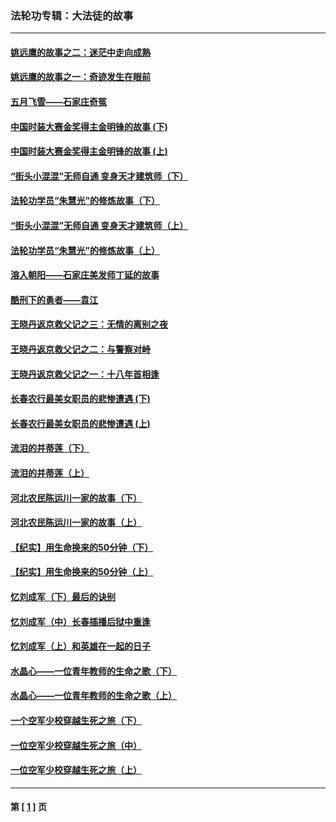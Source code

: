 ### 法轮功专辑：大法徒的故事
---
#### [姚远鹰的故事之二：迷茫中走向成熟](../../pages/nf1147481/n8548896.md) 
#### [姚远鹰的故事之一：奇迹发生在眼前](../../pages/nf1147481/n8548821.md) 
#### [五月飞雪——石家庄奇冤](../../pages/nf1147481/n8546691.md) 
#### [中国时装大赛金奖得主金明锋的故事 (下)](../../pages/nf1147481/n8458155.md) 
#### [中国时装大赛金奖得主金明锋的故事 (上)](../../pages/nf1147481/n8458041.md) 
#### [“街头小混混”无师自通 变身天才建筑师（下）](../../pages/nf1147481/n8431116.md) 
#### [法轮功学员“朱慧光”的修炼故事（下）](../../pages/nf1147481/n8405784.md) 
#### [“街头小混混”无师自通 变身天才建筑师（上）](../../pages/nf1147481/n8428475.md) 
#### [法轮功学员“朱慧光”的修炼故事（上）](../../pages/nf1147481/n8405757.md) 
#### [溶入朝阳——石家庄美发师丁延的故事](../../pages/nf1147481/n8440302.md) 
#### [酷刑下的勇者——袁江](../../pages/nf1147481/n8381547.md) 
#### [王晓丹返京救父记之三：无情的离别之夜](../../pages/nf1147481/n8259303.md) 
#### [王晓丹返京救父记之二：与警察对峙](../../pages/nf1147481/n8256038.md) 
#### [王晓丹返京救父记之一：十八年首相逢](../../pages/nf1147481/n8252514.md) 
#### [长春农行最美女职员的悲惨遭遇 (下)](../../pages/nf1147481/n8162048.md) 
#### [长春农行最美女职员的悲惨遭遇 (上)](../../pages/nf1147481/n8161907.md) 
#### [流泪的并蒂莲（下）](../../pages/nf1147481/n7527553.md) 
#### [流泪的并蒂莲（上）](../../pages/nf1147481/n7527489.md) 
#### [河北农民陈运川一家的故事（下）](../../pages/nf1147481/n4657787.md) 
#### [河北农民陈运川一家的故事（上）](../../pages/nf1147481/n4657607.md) 
#### [【纪实】用生命换来的50分钟（下）](../../pages/nf1147481/n4655523.md) 
#### [【纪实】用生命换来的50分钟（上）](../../pages/nf1147481/n4655297.md) 
#### [忆刘成军（下）最后的诀别](../../pages/nf1147481/n4653539.md) 
#### [忆刘成军（中）长春插播后狱中重逢](../../pages/nf1147481/n4653491.md) 
#### [忆刘成军（上）和英雄在一起的日子](../../pages/nf1147481/n4652808.md) 
#### [水晶心——一位青年教师的生命之歌（下）](../../pages/nf1147481/n4644608.md) 
#### [水晶心——一位青年教师的生命之歌（上）](../../pages/nf1147481/n4643827.md) 
#### [一个空军少校穿越生死之旅（下）](../../pages/nf1147481/n4633360.md) 
#### [一位空军少校穿越生死之旅（中）](../../pages/nf1147481/n4633340.md) 
#### [一位空军少校穿越生死之旅（上）](../../pages/nf1147481/n4633262.md) 

---
#### 第 [ [1](./1.md) ] 页
